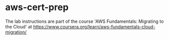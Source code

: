 # aws-cert-prep

The lab instructions are part of the course 'AWS Fundamentals: Migrating to the Cloud' at https://www.coursera.org/learn/aws-fundamentals-cloud-migration/ 
